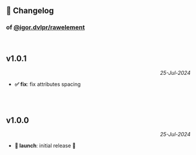## 📒 Changelog

### of [@igor.dvlpr/rawelement](https://github.com/igorskyflyer/npm-rawelement)

<br>

## v1.0.1

<p align="right"><em>25-Jul-2024</em></p>

- **✅ fix**: fix attributes spacing

<br>
<br>

## v1.0.0

<p align="right"><em>25-Jul-2024</em></p>

- **🚀 launch**: initial release 🎉
